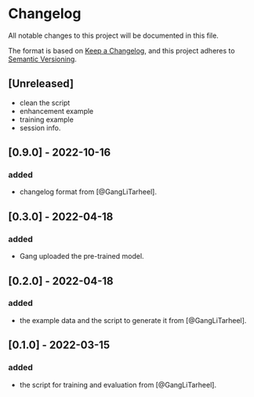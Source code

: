# Changelog
All notable changes to this project will be documented in this file.

The format is based on [Keep a Changelog](https://keepachangelog.com/en/1.0.0/),
and this project adheres to [Semantic Versioning](https://semver.org/spec/v2.0.0.html).

## [Unreleased]
- clean the script
- enhancement example
- training example
- session info.

## [0.9.0] - 2022-10-16
### added
- changelog format from [@GangLiTarheel].

## [0.3.0] - 2022-04-18
### added
  - Gang uploaded the pre-trained model.
## [0.2.0] - 2022-04-18
### added
  - the example data and the script to generate it from [@GangLiTarheel].
## [0.1.0] - 2022-03-15
### added
  - the script for training and evaluation from [@GangLiTarheel].
